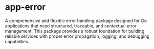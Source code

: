 # app-error
A comprehensive and flexible error handling package designed for Go applications that need structured, traceable, and contextual error management. This package provides a robust foundation for building reliable services with proper error propagation, logging, and debugging capabilities.
